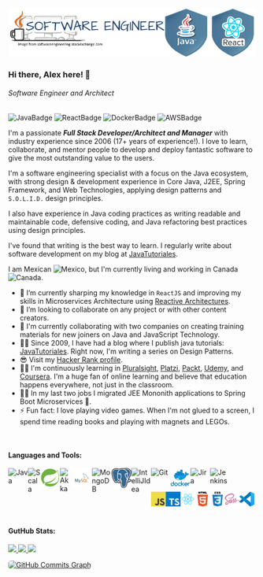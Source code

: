 <img alt="MyBanner" src="./banner.png" />

### Hi there, Alex here! 👋 

###### *Software Engineer and Architect*

<img alt="JavaBadge" src="https://img.shields.io/badge/backend-Java-red" /> <img alt="ReactBadge" src="https://img.shields.io/badge/frontend-ReactJS-blue" />
<img alt="DockerBadge" src="https://img.shields.io/badge/infra-Docker-9cf" /> <img alt="AWSBadge" src="https://img.shields.io/badge/infra-AWS-orange" />

I'm a passionate ***Full Stack Developer/Architect and Manager*** with industry experience since 2006 (17+ years of experience!). I love to learn, collaborate, and mentor people to develop and deploy fantastic software to give the most outstanding value to the users.

I'm a software engineering specialist with a focus on the Java ecosystem, with strong design & development experience in Core Java, J2EE, Spring Framework, and Web Technologies, applying design patterns and `S.O.L.I.D.` design principles.

I also have experience in Java coding practices as writing readable and maintainable code, defensive coding, and Java refactoring best practices using design principles.

I've found that writing is the best way to learn. I regularly write about software development on my blog at [JavaTutoriales](http://javatutoriales.com).

I am Mexican <img alt="Mexico" height="15" src="https://cdn.countryflags.com/thumbs/mexico/flag-400.png" />, but I'm currently living and working in Canada <img alt="Canada" height="15" src="https://cdn.countryflags.com/thumbs/canada/flag-400.png" />.


- 🌱 I’m currently sharping my knowledge in `ReactJS` and improving my skills in Microservices Architecture using <a href="https://academy.lightbend.com/courses?search_query=FILTER_TOPIC_REACTIVE_ARCHITECTURE">Reactive Architectures</a>.
- 👯 I’m looking to collaborate on any project or with other content creators.
- 🔭 I'm currently collaborating with two companies on creating training materials for new joiners on Java and JavaScript Technology.
- 👨‍💻 Since 2009, I have had a blog where I publish java tutorials: [JavaTutoriales](http://javatutoriales.com). Right now, I'm writing a series on Design Patterns.
- 😎 Visit my [Hacker Rank profile](https://www.hackerrank.com/kumo829).
- 👨‍🎓 I'm continuously learning in [Pluralsight](https://app.pluralsight.com), [Platzi](https://platzi.com), [Packt](https://www.packtpub.com/), [Udemy](https://www.udemy.com/), and [Coursera](https://www.coursera.org/). I'm a huge fan of online learning and believe that education happens everywhere, not just in the classroom.
- 👷‍♂️ In my last two jobs I migrated JEE Mononith applications to Spring Boot Microservices 🙌.
- ⚡ Fun fact: I love playing video games. When I'm not glued to a screen, I spend time reading books and playing with magnets and LEGOs.

<br />

#### Languages and Tools:

<div style="display: inline_block">

<img align="left" alt="Java" width="40" src="https://cdn.jsdelivr.net/gh/devicons/devicon/icons/java/java-original.svg" />
<img align="left" alt="Scala" width="25" src="https://cdn.jsdelivr.net/gh/devicons/devicon/icons/scala/scala-original.svg" />
<img align="left" alt="Spring" width="40" src="https://raw.githubusercontent.com/github/explore/8ab0be27a8c97992e4930e630e2d68ba8d819183/topics/spring/spring.png" />
<img align="left" alt="Akka" width="25" src="https://www.svgrepo.com/show/353381/akka.svg" />
<img align="left" alt="MySQL" width="40" src="https://raw.githubusercontent.com/github/explore/80688e429a7d4ef2fca1e82350fe8e3517d3494d/topics/mysql/mysql.png" />
<img align="left" alt="MongoDB" width="40" src="https://cdn.jsdelivr.net/gh/devicons/devicon/icons/mongodb/mongodb-original-wordmark.svg" />
<img align="left" alt="PostgreSQL" width="40" src="https://raw.githubusercontent.com/github/explore/80688e429a7d4ef2fca1e82350fe8e3517d3494d/topics/postgresql/postgresql.png" />
<img align="left" alt="IntelliJIdea" width="40" src="https://cdn.jsdelivr.net/gh/devicons/devicon/icons/intellij/intellij-original.svg" />
<img align="left" alt="Git" width="40" src="https://cdn.jsdelivr.net/gh/devicons/devicon/icons/git/git-original.svg" />
<img align="left" alt="Docker" width="40" src="https://raw.githubusercontent.com/github/explore/80688e429a7d4ef2fca1e82350fe8e3517d3494d/topics/docker/docker.png" />
<img align="left" alt="Jira" width="40" src="https://cdn.jsdelivr.net/gh/devicons/devicon/icons/jira/jira-original-wordmark.svg" />
<img align="left" alt="Jenkins" width="40" src="https://cdn.jsdelivr.net/gh/devicons/devicon/icons/jenkins/jenkins-original.svg" />
  
<br /> <br /> 

<img align="left" alt="JavaScript" width="30" src="https://raw.githubusercontent.com/github/explore/80688e429a7d4ef2fca1e82350fe8e3517d3494d/topics/javascript/javascript.png" />
<img align="left" alt="TypeScript" width="30" src="https://raw.githubusercontent.com/github/explore/80688e429a7d4ef2fca1e82350fe8e3517d3494d/topics/typescript/typescript.png" />
<img align="left" alt="ReactJS" width="30" src="https://raw.githubusercontent.com/github/explore/80688e429a7d4ef2fca1e82350fe8e3517d3494d/topics/react/react.png" />
<img align="left" alt="HTML5" width="30" src="https://raw.githubusercontent.com/github/explore/80688e429a7d4ef2fca1e82350fe8e3517d3494d/topics/html/html.png" />
<img align="left" alt="CSS3" width="30" src="https://raw.githubusercontent.com/github/explore/80688e429a7d4ef2fca1e82350fe8e3517d3494d/topics/css/css.png" />
<img align="left" alt="Sass" width="30" src="https://raw.githubusercontent.com/github/explore/80688e429a7d4ef2fca1e82350fe8e3517d3494d/topics/sass/sass.png" />
<img align="left" alt="Visual Studio Code" width="30" src="https://raw.githubusercontent.com/github/explore/80688e429a7d4ef2fca1e82350fe8e3517d3494d/topics/visual-studio-code/visual-studio-code.png" />
</div>

<br /><br />
<br />

#### GutHub Stats:

<div style="display: inline_block">
  <a href="https://github.com/kumo829">
  
  <img height="175px" src="https://github-readme-stats.vercel.app/api?username=kumo829&show_icons=true&bg_color=1c1917&include_all_commits=true&count_private=true&text_color=0070c0&title_color=ffffff&icon_color=ff9900"/>
 
  
  <img height="175px" src="https://github-readme-stats.vercel.app/api/top-langs/?username=kumo829&layout=compact&langs_count=7&bg_color=1c1917&text_color=0070c0&title_color=ffffff&icon_color=ff9900"/>
  
   
  <img height="175px" src="https://github-readme-streak-stats.herokuapp.com/?user=kumo829&stroke=ffffff&background=1c1917&ring=0070c0&fire=ff9900&currStreakNum=ffffff&currStreakLabel=0070c0&sideNums=ffffff&sideLabels=ffffff&dates=ffffff&hide_border=false" />
  
  </a>
</div>
            
<a href="http://www.github.com/kumo829"><img
        src="https://activity-graph.herokuapp.com/graph?username=kumo829&bg_color=1c1917&color=ffffff&line=0070c0&point=ff9900&area_color=0070c0&area=true&hide_border=false&custom_title=GitHub%20Commits%20Graph"
        alt="GitHub Commits Graph" style="width: 1010px;border-radius: 5px;" /></a>
        

<!--
</div>
  

<div> 
  <a href="https://www.youtube.com/channel/UC_-uuuZbY0AAt9CViNzvc-Q" target="_blank"><img src="https://img.shields.io/badge/YouTube-FF0000?style=for-the-badge&logo=youtube&logoColor=white" target="_blank"></a>
  <a href="https://instagram.com/rafaballerini" target="_blank"><img src="https://img.shields.io/badge/-Instagram-%23E4405F?style=for-the-badge&logo=instagram&logoColor=white" target="_blank"></a>
 	<a href="https://www.twitch.tv/rafaballerinii" target="_blank"><img src="https://img.shields.io/badge/Twitch-9146FF?style=for-the-badge&logo=twitch&logoColor=white" target="_blank"></a>
 <a href="https://discord.gg/wagxzStdcR" target="_blank"><img src="https://img.shields.io/badge/Discord-7289DA?style=for-the-badge&logo=discord&logoColor=white" target="_blank"></a> 
  <a href = "mailto:contatorafaballerini@gmail.com"><img src="https://img.shields.io/badge/-Gmail-%23333?style=for-the-badge&logo=gmail&logoColor=white" target="_blank"></a>
  <a href="https://www.linkedin.com/in/rafaella-ballerini-45875016a" target="_blank"><img src="https://img.shields.io/badge/-LinkedIn-%230077B5?style=for-the-badge&logo=linkedin&logoColor=white" target="_blank"></a> 
 
  ![Snake animation](https://github.com/rafaballerini/rafaballerini/blob/output/github-contribution-grid-snake.svg)
 
</div>

-->
